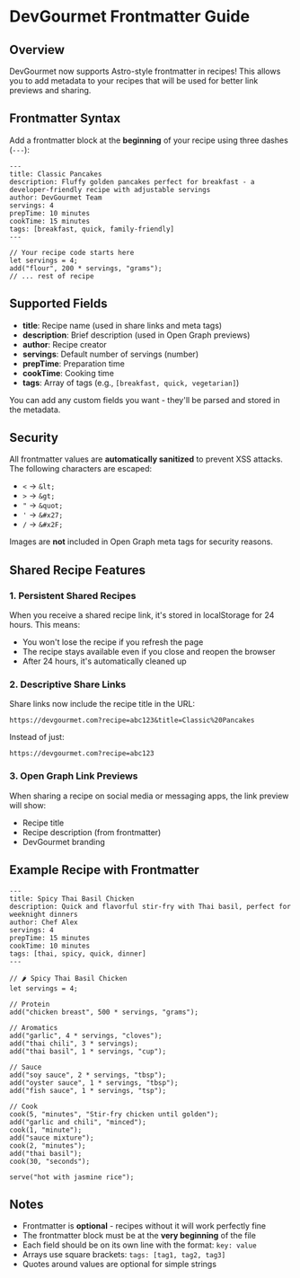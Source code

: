 # DevGourmet Frontmatter Guide

## Overview

DevGourmet now supports Astro-style frontmatter in recipes! This allows you to add metadata to your recipes that will be used for better link previews and sharing.

## Frontmatter Syntax

Add a frontmatter block at the **beginning** of your recipe using three dashes (`---`):

```devscript
---
title: Classic Pancakes
description: Fluffy golden pancakes perfect for breakfast - a developer-friendly recipe with adjustable servings
author: DevGourmet Team
servings: 4
prepTime: 10 minutes
cookTime: 15 minutes
tags: [breakfast, quick, family-friendly]
---

// Your recipe code starts here
let servings = 4;
add("flour", 200 * servings, "grams");
// ... rest of recipe
```

## Supported Fields

- **title**: Recipe name (used in share links and meta tags)
- **description**: Brief description (used in Open Graph previews)
- **author**: Recipe creator
- **servings**: Default number of servings (number)
- **prepTime**: Preparation time
- **cookTime**: Cooking time
- **tags**: Array of tags (e.g., `[breakfast, quick, vegetarian]`)

You can add any custom fields you want - they'll be parsed and stored in the metadata.

## Security

All frontmatter values are **automatically sanitized** to prevent XSS attacks. The following characters are escaped:
- `<` → `&lt;`
- `>` → `&gt;`
- `"` → `&quot;`
- `'` → `&#x27;`
- `/` → `&#x2F;`

Images are **not** included in Open Graph meta tags for security reasons.

## Shared Recipe Features

### 1. **Persistent Shared Recipes**
When you receive a shared recipe link, it's stored in localStorage for 24 hours. This means:
- You won't lose the recipe if you refresh the page
- The recipe stays available even if you close and reopen the browser
- After 24 hours, it's automatically cleaned up

### 2. **Descriptive Share Links**
Share links now include the recipe title in the URL:
```
https://devgourmet.com?recipe=abc123&title=Classic%20Pancakes
```

Instead of just:
```
https://devgourmet.com?recipe=abc123
```

### 3. **Open Graph Link Previews**
When sharing a recipe on social media or messaging apps, the link preview will show:
- Recipe title
- Recipe description (from frontmatter)
- DevGourmet branding

## Example Recipe with Frontmatter

```devscript
---
title: Spicy Thai Basil Chicken
description: Quick and flavorful stir-fry with Thai basil, perfect for weeknight dinners
author: Chef Alex
servings: 4
prepTime: 15 minutes
cookTime: 10 minutes
tags: [thai, spicy, quick, dinner]
---

// 🌶️ Spicy Thai Basil Chicken
let servings = 4;

// Protein
add("chicken breast", 500 * servings, "grams");

// Aromatics
add("garlic", 4 * servings, "cloves");
add("thai chili", 3 * servings);
add("thai basil", 1 * servings, "cup");

// Sauce
add("soy sauce", 2 * servings, "tbsp");
add("oyster sauce", 1 * servings, "tbsp");
add("fish sauce", 1 * servings, "tsp");

// Cook
cook(5, "minutes", "Stir-fry chicken until golden");
add("garlic and chili", "minced");
cook(1, "minute");
add("sauce mixture");
cook(2, "minutes");
add("thai basil");
cook(30, "seconds");

serve("hot with jasmine rice");
```

## Notes

- Frontmatter is **optional** - recipes without it will work perfectly fine
- The frontmatter block must be at the **very beginning** of the file
- Each field should be on its own line with the format: `key: value`
- Arrays use square brackets: `tags: [tag1, tag2, tag3]`
- Quotes around values are optional for simple strings

